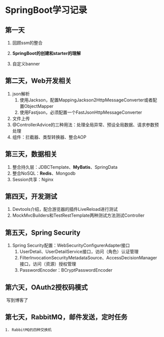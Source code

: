 # SpringBoot学习记录

## 第一天

1. 回顾ssm的整合

2. **SpringBoot的创建和starter的理解**

3. 自定义banner

## 第二天，Web开发相关

1. json解析
   1. 使用Jackson，配置MappingJackson2HttpMessageConverter或者配置ObjectMapper
   2. 使用Fastjson，必须配置一个FastJsonHttpMessageConverter
2. 文件上传
3. @ControllerAdvice的三种用法：处理全局异常、预设全局数据、请求参数预处理
4. 组件：拦截器、类型转换器、整合AOP

## 第三天，数据相关

1. 整合持久层：JDBCTemplate、**MyBatis**、SpringData
2. 整合NoSQL：**Redis**、Mongodb
3. Session共享：Nginx

## 第四天，开发测试

1. Devtools介绍，配合游览器的插件LiveReload进行测试
2. MockMvcBuilders和TestRestTemplate两种测试方法测试Controller

## 第五天，Spring Security

1. Spring Security配置：WebSecurityConfigurerAdapter接口
   1. UserDetail、UserDetailService接口，访问（角色）认证管理
   2. FilterInvocationSecurityMetadataSource、AccessDecisionManager接口，访问（资源）授权管理
   3. PasswordEncoder：BCryptPasswordEncoder

## 第六天，OAuth2授权码模式

​	写到博客了

## 第七天，RabbitMQ，邮件发送，定时任务

   	1. RabbitMQ的四种交换机

